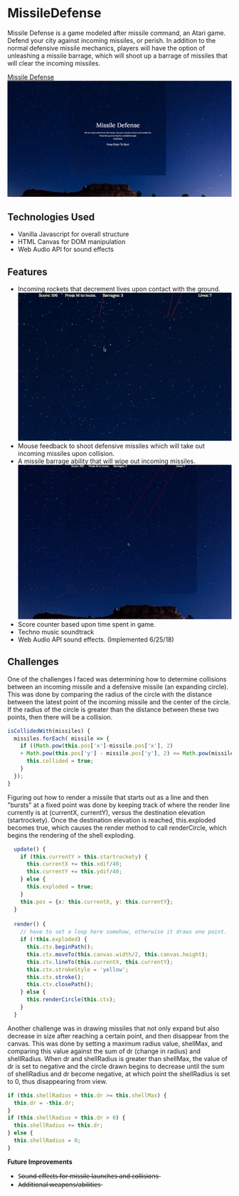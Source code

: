 # MissileDefense

Missile Defense is a game modeled after missile command, an Atari game. Defend your city against incoming missiles, or perish. In addition to the normal defensive missile mechanics, players will have the option of unleashing a missile barrage, which will shoot up a barrage of missiles that will clear the incoming missiles.

[Missile Defense](https://jfeng702.github.io/MissileDefense/)
![Start Screen](images/start.png)


## Technologies Used
+ Vanilla Javascript for overall structure
+ HTML Canvas for DOM manipulation
+ Web Audio API for sound effects

## Features
+ Incoming rockets that decrement lives upon contact with the ground.
![Gameplay](images/gameplay.gif)
+ Mouse feedback to shoot defensive missiles which will take out incoming missiles upon collision.
+ A missile barrage ability that will wipe out incoming missiles.
![Missile Barrage](images/special.gif)
+ Score counter based upon time spent in game.
+ Techno music soundtrack
+ Web Audio API sound effects. (Implemented 6/25/18)

## Challenges

One of the challenges I faced was determining how to determine collisions between an incoming missile and a defensive missile (an expanding circle). This was done by comparing the radius of the circle with the distance between the latest point of the incoming missile and the center of the circle. If the radius of the circle is greater than the distance between these two points, then there will be a collision.
```js
isCollidedWith(missiles) {
  missiles.forEach( missile => {
    if ((Math.pow(this.pos['x']-missile.pos['x'], 2)
    + Math.pow(this.pos['y'] - missile.pos['y'], 2) <= Math.pow(missile.shellRadius,2))) {
      this.collided = true;
    }
  });
}
```

Figuring out how to render a missile that starts out as a line and then "bursts" at a fixed point was done by keeping track of where the render line currently is at (currentX, currentY), versus the destination elevation (startrockety). Once the destination elevation is reached, this.exploded becomes true, which causes the render method to call renderCircle, which begins the rendering of the shell exploding.

```js
  update() {
    if (this.currentY > this.startrockety) {
      this.currentX += this.xdif/40;
      this.currentY += this.ydif/40;
    } else {
      this.exploded = true;
    }
    this.pos = {x: this.currentX, y: this.currentY};
  }

  render() {
    // have to set a loop here somehow, otherwise it draws one point.
    if (!this.exploded) {
      this.ctx.beginPath();
      this.ctx.moveTo(this.canvas.width/2, this.canvas.height);
      this.ctx.lineTo(this.currentX, this.currentY);
      this.ctx.strokeStyle = 'yellow';
      this.ctx.stroke();
      this.ctx.closePath();
    } else {
      this.renderCircle(this.ctx);
    }
  }
```
Another challenge was in drawing missiles that not only expand but also decrease in size after reaching a certain point, and then disappear from the canvas. This was done by setting a maximum radius value, shellMax, and comparing this value against the sum of dr (change in radius) and shellRadius. When dr and shellRadius is greater than shellMax, the value of dr is set to negative and the circle drawn begins to decrease until the sum of shellRadius and dr become negative, at which point the shellRadius is set to 0, thus disappearing from view.

```js
if (this.shellRadius + this.dr >= this.shellMax) {
  this.dr = -this.dr;
}
if (this.shellRadius + this.dr > 0) {
  this.shellRadius += this.dr;
} else {
  this.shellRadius = 0;
}
```

**Future Improvements**
+ S̶o̶u̶n̶d̶ ̶e̶f̶f̶e̶c̶t̶s̶ ̶f̶o̶r̶ ̶m̶i̶s̶s̶i̶l̶e̶ ̶l̶a̶u̶n̶c̶h̶e̶s̶ ̶a̶n̶d̶ ̶c̶o̶l̶l̶i̶s̶i̶o̶n̶s̶
+ A̶d̶d̶i̶t̶i̶o̶n̶a̶l̶ ̶w̶e̶a̶p̶o̶n̶s̶/̶a̶b̶i̶l̶i̶t̶i̶e̶s̶
